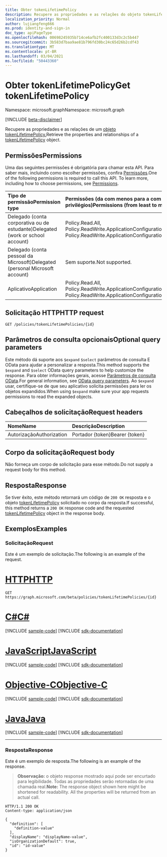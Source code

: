 ```yaml
---
title: Obter tokenLifetimePolicy
description: Recupere as propriedades e as relações do objeto tokenLifetimePolicy.
localization_priority: Normal
author: lujiangfeng666
ms.prod: identity-and-sign-in
doc_type: apiPageType
ms.openlocfilehash: 00698245935b714ce6afb2fc400133d3c2c5b447
ms.sourcegitcommit: 3b583d7baa9ae81b796fd30bc24c65d26b2cdf43
ms.translationtype: MT
ms.contentlocale: pt-BR
ms.lasthandoff: 03/04/2021
ms.locfileid: "50443360"
---
```

# <a name="get-tokenlifetimepolicy"></a><span data-ttu-id="bd79a-103">Obter tokenLifetimePolicy</span><span class="sxs-lookup"><span data-stu-id="bd79a-103">Get tokenLifetimePolicy</span></span>

<span data-ttu-id="bd79a-104">Namespace: microsoft.graph</span><span class="sxs-lookup"><span data-stu-id="bd79a-104">Namespace: microsoft.graph</span></span>

[!INCLUDE [beta-disclaimer](../../includes/beta-disclaimer.md)]

<span data-ttu-id="bd79a-105">Recupere as propriedades e as relações de um [objeto tokenLifetimePolicy.](../resources/tokenlifetimepolicy.md)</span><span class="sxs-lookup"><span data-stu-id="bd79a-105">Retrieve the properties and relationships of a [tokenLifetimePolicy](../resources/tokenlifetimepolicy.md) object.</span></span>

## <a name="permissions"></a><span data-ttu-id="bd79a-106">Permissões</span><span class="sxs-lookup"><span data-stu-id="bd79a-106">Permissions</span></span>

<span data-ttu-id="bd79a-p101">Uma das seguintes permissões é obrigatória para chamar esta API. Para saber mais, incluindo como escolher permissões, confira [Permissões](/graph/permissions-reference).</span><span class="sxs-lookup"><span data-stu-id="bd79a-p101">One of the following permissions is required to call this API. To learn more, including how to choose permissions, see [Permissions](/graph/permissions-reference).</span></span>

| <span data-ttu-id="bd79a-109">Tipo de permissão</span><span class="sxs-lookup"><span data-stu-id="bd79a-109">Permission type</span></span>                        | <span data-ttu-id="bd79a-110">Permissões (da com menos para a com mais privilégios)</span><span class="sxs-lookup"><span data-stu-id="bd79a-110">Permissions (from least to most privileged)</span></span> |
|:---------------------------------------|:--------------------------------------------|
| <span data-ttu-id="bd79a-111">Delegado (conta corporativa ou de estudante)</span><span class="sxs-lookup"><span data-stu-id="bd79a-111">Delegated (work or school account)</span></span>     | <span data-ttu-id="bd79a-112">Policy.Read.All, Policy.ReadWrite.ApplicationConfiguration</span><span class="sxs-lookup"><span data-stu-id="bd79a-112">Policy.Read.All, Policy.ReadWrite.ApplicationConfiguration</span></span> |
| <span data-ttu-id="bd79a-113">Delegado (conta pessoal da Microsoft)</span><span class="sxs-lookup"><span data-stu-id="bd79a-113">Delegated (personal Microsoft account)</span></span> | <span data-ttu-id="bd79a-114">Sem suporte.</span><span class="sxs-lookup"><span data-stu-id="bd79a-114">Not supported.</span></span> |
| <span data-ttu-id="bd79a-115">Aplicativo</span><span class="sxs-lookup"><span data-stu-id="bd79a-115">Application</span></span>                            | <span data-ttu-id="bd79a-116">Policy.Read.All, Policy.ReadWrite.ApplicationConfiguration</span><span class="sxs-lookup"><span data-stu-id="bd79a-116">Policy.Read.All, Policy.ReadWrite.ApplicationConfiguration</span></span> |

## <a name="http-request"></a><span data-ttu-id="bd79a-117">Solicitação HTTP</span><span class="sxs-lookup"><span data-stu-id="bd79a-117">HTTP request</span></span>

<!-- { "blockType": "ignored" } -->

```http
GET /policies/tokenLifetimePolicies/{id}
```

## <a name="optional-query-parameters"></a><span data-ttu-id="bd79a-118">Parâmetros de consulta opcionais</span><span class="sxs-lookup"><span data-stu-id="bd79a-118">Optional query parameters</span></span>

<span data-ttu-id="bd79a-119">Este método dá suporte aos `$expand` `$select` parâmetros de consulta E OData para ajudar a personalizar a resposta.</span><span class="sxs-lookup"><span data-stu-id="bd79a-119">This method supports the `$expand` and `$select` OData query parameters to help customize the response.</span></span> <span data-ttu-id="bd79a-120">Para obter informações gerais, acesse [Parâmetros de consulta OData](/graph/query-parameters).</span><span class="sxs-lookup"><span data-stu-id="bd79a-120">For general information, see [OData query parameters](/graph/query-parameters).</span></span> <span data-ttu-id="bd79a-121">Ao `$expand` usar, certifique-se de que seu aplicativo solicita permissões para ler os objetos expandidos.</span><span class="sxs-lookup"><span data-stu-id="bd79a-121">When using `$expand` make sure your app requests permissions to read the expanded objects.</span></span>

## <a name="request-headers"></a><span data-ttu-id="bd79a-122">Cabeçalhos de solicitação</span><span class="sxs-lookup"><span data-stu-id="bd79a-122">Request headers</span></span>

| <span data-ttu-id="bd79a-123">Nome</span><span class="sxs-lookup"><span data-stu-id="bd79a-123">Name</span></span>      |<span data-ttu-id="bd79a-124">Descrição</span><span class="sxs-lookup"><span data-stu-id="bd79a-124">Description</span></span>|
|:----------|:----------|
| <span data-ttu-id="bd79a-125">Autorização</span><span class="sxs-lookup"><span data-stu-id="bd79a-125">Authorization</span></span> | <span data-ttu-id="bd79a-126">Portador {token}</span><span class="sxs-lookup"><span data-stu-id="bd79a-126">Bearer {token}</span></span> |

## <a name="request-body"></a><span data-ttu-id="bd79a-127">Corpo da solicitação</span><span class="sxs-lookup"><span data-stu-id="bd79a-127">Request body</span></span>

<span data-ttu-id="bd79a-128">Não forneça um corpo de solicitação para esse método.</span><span class="sxs-lookup"><span data-stu-id="bd79a-128">Do not supply a request body for this method.</span></span>

## <a name="response"></a><span data-ttu-id="bd79a-129">Resposta</span><span class="sxs-lookup"><span data-stu-id="bd79a-129">Response</span></span>

<span data-ttu-id="bd79a-130">Se tiver êxito, este método retornará um código de `200 OK` resposta e o objeto [tokenLifetimePolicy](../resources/tokenlifetimepolicy.md) solicitado no corpo da resposta.</span><span class="sxs-lookup"><span data-stu-id="bd79a-130">If successful, this method returns a `200 OK` response code and the requested [tokenLifetimePolicy](../resources/tokenlifetimepolicy.md) object in the response body.</span></span>

## <a name="examples"></a><span data-ttu-id="bd79a-131">Exemplos</span><span class="sxs-lookup"><span data-stu-id="bd79a-131">Examples</span></span>

### <a name="request"></a><span data-ttu-id="bd79a-132">Solicitação</span><span class="sxs-lookup"><span data-stu-id="bd79a-132">Request</span></span>

<span data-ttu-id="bd79a-133">Este é um exemplo de solicitação.</span><span class="sxs-lookup"><span data-stu-id="bd79a-133">The following is an example of the request.</span></span>

# <a name="http"></a>[<span data-ttu-id="bd79a-134">HTTP</span><span class="sxs-lookup"><span data-stu-id="bd79a-134">HTTP</span></span>](#tab/http)
<!-- {
  "blockType": "request",
  "name": "get_tokenlifetimepolicy"
}-->

```msgraph-interactive
GET https://graph.microsoft.com/beta/policies/tokenLifetimePolicies/{id}
```
# <a name="c"></a>[<span data-ttu-id="bd79a-135">C#</span><span class="sxs-lookup"><span data-stu-id="bd79a-135">C#</span></span>](#tab/csharp)
[!INCLUDE [sample-code](../includes/snippets/csharp/get-tokenlifetimepolicy-csharp-snippets.md)]
[!INCLUDE [sdk-documentation](../includes/snippets/snippets-sdk-documentation-link.md)]

# <a name="javascript"></a>[<span data-ttu-id="bd79a-136">JavaScript</span><span class="sxs-lookup"><span data-stu-id="bd79a-136">JavaScript</span></span>](#tab/javascript)
[!INCLUDE [sample-code](../includes/snippets/javascript/get-tokenlifetimepolicy-javascript-snippets.md)]
[!INCLUDE [sdk-documentation](../includes/snippets/snippets-sdk-documentation-link.md)]

# <a name="objective-c"></a>[<span data-ttu-id="bd79a-137">Objective-C</span><span class="sxs-lookup"><span data-stu-id="bd79a-137">Objective-C</span></span>](#tab/objc)
[!INCLUDE [sample-code](../includes/snippets/objc/get-tokenlifetimepolicy-objc-snippets.md)]
[!INCLUDE [sdk-documentation](../includes/snippets/snippets-sdk-documentation-link.md)]

# <a name="java"></a>[<span data-ttu-id="bd79a-138">Java</span><span class="sxs-lookup"><span data-stu-id="bd79a-138">Java</span></span>](#tab/java)
[!INCLUDE [sample-code](../includes/snippets/java/get-tokenlifetimepolicy-java-snippets.md)]
[!INCLUDE [sdk-documentation](../includes/snippets/snippets-sdk-documentation-link.md)]

---


### <a name="response"></a><span data-ttu-id="bd79a-139">Resposta</span><span class="sxs-lookup"><span data-stu-id="bd79a-139">Response</span></span>

<span data-ttu-id="bd79a-140">Este é um exemplo de resposta.</span><span class="sxs-lookup"><span data-stu-id="bd79a-140">The following is an example of the response.</span></span>

> <span data-ttu-id="bd79a-p103">**Observação:** o objeto response mostrado aqui pode ser encurtado para legibilidade. Todas as propriedades serão retornadas de uma chamada real.</span><span class="sxs-lookup"><span data-stu-id="bd79a-p103">**Note:** The response object shown here might be shortened for readability. All the properties will be returned from an actual call.</span></span>

<!-- {
  "blockType": "response",
  "truncated": true,
  "@odata.type": "microsoft.graph.tokenLifetimePolicy"
} -->

```http
HTTP/1.1 200 OK
Content-type: application/json

{
  "definition": [
    "definition-value"
  ],
  "displayName": "displayName-value",
  "isOrganizationDefault": true,
  "id": "id-value"
}
```

<!-- uuid: 16cd6b66-4b1a-43a1-adaf-3a886856ed98
2019-02-04 14:57:30 UTC -->
<!-- {
  "type": "#page.annotation",
  "description": "Get tokenLifetimePolicy",
  "keywords": "",
  "section": "documentation",
  "tocPath": ""
}-->


